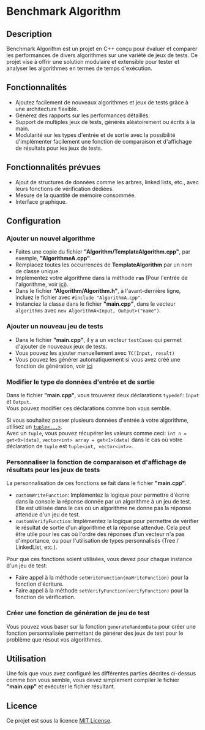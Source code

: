 # Benchmark Algorithm

## Description

Benchmark Algorithm est un projet en C++ conçu pour évaluer et comparer les performances de divers algorithmes sur une variété de jeux de tests. Ce projet vise à offrir une solution modulaire et extensible pour tester et analyser les algorithmes en termes de temps d'exécution.

## Fonctionnalités

- Ajoutez facilement de nouveaux algorithmes et jeux de tests grâce à une architecture flexible.
- Générez des rapports sur les performances détaillés.
- Support de multiples jeux de tests, générés aléatoirement ou écrits à la main.
- Modularité sur les types d'entrée et de sortie avec la possibilité d'implémenter facilement une fonction de comparaison et d'affichage de résultats pour les jeux de tests.

## Fonctionnalités prévues

- Ajout de structures de données comme les arbres, linked lists, etc., avec leurs fonctions de vérification dédiées.
- Mesure de la quantité de mémoire consommée.
- Interface graphique.

## Configuration

### Ajouter un nouvel algorithme

- Faites une copie du fichier **"Algorithm/TemplateAlgorithm.cpp"**, par exemple, **"AlgorithmeA.cpp"**.
- Remplacez toutes les occurrences de **TemplateAlgorithm** par un nom de classe unique.
- Implémentez votre algorithme dans la méthode **`run`** (Pour l'entrée de l'algorithme, voir [ici](#modifier-le-type-de-données-dentrée-et-de-sortie)).
- Dans le fichier **"Algorithm/Algorithm.h"**, à l'avant-dernière ligne, incluez le fichier avec `#include "AlgorithmA.cpp"`.
- Instanciez la classe dans le fichier **"main.cpp"**, dans le vecteur `algorithms` avec `new AlgorithmA<Input, Output>("name")`.

### Ajouter un nouveau jeu de tests

- Dans le fichier **"main.cpp"**, il y a un vecteur `testCases` qui permet d'ajouter de nouveaux jeux de tests.
- Vous pouvez les ajouter manuellement avec `TC(Input, result)`
- Vous pouvez les générer automatiquement si vous avez créé une fonction de génération, voir [ici](#crée-une-fonction-de-génération-de-jeu-de-test)

### Modifier le type de données d'entrée et de sortie

Dans le fichier **"main.cpp"**, vous trouverez deux déclarations `typedef`: `Input` et `Output`.  
Vous pouvez modifier ces déclarations comme bon vous semble.

Si vous souhaitez passer plusieurs données d'entrée à votre algorithme, utilisez un [`tuple<...>`](https://en.cppreference.com/w/cpp/utility/tuple).  
Avec un `tuple`, vous pouvez récupérer les valeurs comme ceci: `int n = get<0>(data)`, `vector<int> array = get<1>(data)` dans le cas où votre déclaration de `tuple` est `tuple<int, vector<int>>`.

### Personnaliser la fonction de comparaison et d'affichage de résultats pour les jeux de tests

La personnalisation de ces fonctions se fait dans le fichier **"main.cpp"**.

- `customWriteFunction`: Implémentez la logique pour permettre d'écrire dans la console la réponse donnée par un algorithme à un jeu de test. Elle est utilisée dans le cas où un algorithme ne donne pas la réponse attendue d'un jeu de test.
- `customVerifyFunction`: Implémentez la logique pour permettre de vérifier le résultat de sortie d'un algorithme et la réponse attendue. Cela peut être utile pour les cas où l'ordre des réponses d'un vecteur n'a pas d'importance, ou pour l'utilisation de types personnalisés (Tree / LinkedList, etc.).

Pour que ces fonctions soient utilisées, vous devez pour chaque instance d'un jeu de test:

- Faire appel à la méthode `setWriteFunction(maWriteFunction)` pour la fonction d'écriture.
- Faire appel à la méthode `setVerifyFunction(verifyFunction)` pour la fonction de vérification.

### Créer une fonction de génération de jeu de test

Vous pouvez vous baser sur la fonction `generateRandomData` pour créer une fonction personnalisée permettant de générer des jeux de test pour le problème que résout vos algorithmes.

## Utilisation

Une fois que vous avez configuré les différentes parties décrites ci-dessus comme bon vous semble, vous devez simplement compiler le fichier **"main.cpp"** et exécuter le fichier résultant.

## Licence

Ce projet est sous la licence [MIT License](./LICENCE).

